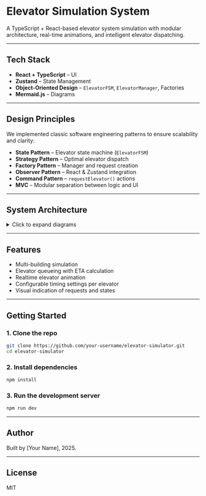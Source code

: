 # Elevator Simulation System

A TypeScript + React-based elevator system simulation with modular architecture, real-time animations, and intelligent elevator dispatching.

---

## Tech Stack

- **React + TypeScript** – UI
- **Zustand** – State Management
- **Object-Oriented Design** – `ElevatorFSM`, `ElevatorManager`, Factories
- **Mermaid.js** – Diagrams

---

## Design Principles

We implemented classic software engineering patterns to ensure scalability and clarity:

- **State Pattern** – Elevator state machine (`ElevatorFSM`)
- **Strategy Pattern** – Optimal elevator dispatch
- **Factory Pattern** – Manager and request creation
- **Observer Pattern** – React & Zustand integration
- **Command Pattern** – `requestElevator()` actions
- **MVC** – Modular separation between logic and UI

---

## System Architecture

<details>
<summary>Click to expand diagrams</summary>

### Design Patterns Overview
```mermaid
graph TD
State[State Pattern - ElevatorFSM controls state] --> FSM[ElevatorFSM]
Strategy[Strategy Pattern - Dispatch algorithm] --> Manager[ElevatorManager]
Factory[Factory Pattern - Factories for managers and requests] --> Factories[Factories]
Observer[Observer Pattern - Zustand and React] --> Zustand[Zustand Store]
Composition[Component Composition - React UI structure] --> React[React Components]
Command[Command Pattern - requestElevator()] --> Manager
Command --> FSM
MVC[MVC Pattern - Model, View, Controller] --> FSM
MVC --> React
MVC --> Zustand
```

### ElevatorFSM – State Transitions
```mermaid
stateDiagram-v2
  [*] --> IDLE
  IDLE --> MOVING_UP : if currentFloor < target
  IDLE --> MOVING_DOWN : if currentFloor > target
  MOVING_UP --> STOPPED_AT_FLOOR : if reached target
  MOVING_DOWN --> STOPPED_AT_FLOOR : if reached target
  STOPPED_AT_FLOOR --> IDLE : after door close and activity
```

### Tick Flow – Simulation Clock Cycle
```mermaid
graph TD
  Tick[tick()] --> UpdateFSM[Update Each ElevatorFSM]
  UpdateFSM --> TimeForward[Advance Sim Time]
  TimeForward --> UpdateFloorStatuses[updateFloorStatuses()]
```

### Component Hierarchy
```mermaid
graph TD
  App[BuildingContainer]
  App --> Building[Building]
  Building --> FloorItem[FloorItem]
  FloorItem --> Floor[Floor]
  Building --> ElevatorVisual[ElevatorVisual]
  ElevatorVisual --> Elevator[Elevator]
  Elevator --> ElevatorDoor[ElevatorDoor]
```

### Zustand + FSM Data Flow
```mermaid
graph TD
  Floor --> Store[SimulationStore]
  Store --> Manager[ElevatorManager]
  Manager --> FSM[ElevatorFSM]
  FSM --> Timing[ElevatorTimingManager]
  ElevatorVisual --> FSM
  FSM --> Store
```

### RequestElevator Flow
```mermaid
graph TD
  UserClick[User clicks Call Button] --> CallFunc[Floor.onRequest()]
  CallFunc --> StoreFunc[SimulationStore.requestElevator()]
  StoreFunc --> ManagerDispatch[ElevatorManager.handleRequest()]
  ManagerDispatch --> AssignFSM[ElevatorFSM.addStop()]
  AssignFSM --> UpdateFloorStatus[updateFloorStatuses()]
```

### Activity Diagram – Elevator Request Handling
```mermaid
flowchart TD
  Start --> ButtonPress[User presses Floor Button]
  ButtonPress --> requestElevator[Store: requestElevator()]
  requestElevator --> handleRequest[Manager: handleRequest()]
  handleRequest --> bestElevator[Select best ElevatorFSM]
  bestElevator --> addStop[ElevatorFSM: addStop()]
  addStop --> UpdateStatus[updateFloorStatuses()]
  UpdateStatus --> End
```
</details>

---

## Features

- Multi-building simulation
- Elevator queueing with ETA calculation
- Realtime elevator animation
- Configurable timing settings per elevator
- Visual indication of requests and states

---

## Getting Started

### 1. Clone the repo
```bash
git clone https://github.com/your-username/elevator-simulator.git
cd elevator-simulator
```

### 2. Install dependencies
```bash
npm install
```

### 3. Run the development server
```bash
npm run dev
```

---

## Author

Built by [Your Name], 2025.

---

## License

MIT
